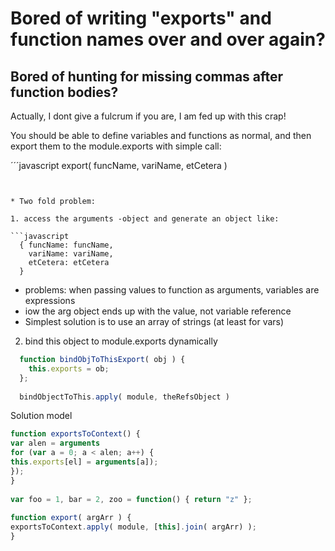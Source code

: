 Bored of writing "exports" and function names over and over again?
==================================================================

Bored of hunting for missing commas after function bodies?
----------------------------------------------------------

Actually, I dont give a fulcrum if you are, I am fed up with this crap!

You should be able to define variables and functions as normal, and then export them to the module.exports with simple call:

´´´javascript
  export( funcName, variName, etCetera )
```


* Two fold problem:

1. access the arguments -object and generate an object like:

```javascript
  { funcName: funcName,
    variName: variName,
    etCetera: etCetera
  }
```

  - problems: when passing values to function as arguments, variables are expressions
  - iow the arg object ends up with the value, not variable reference
  - Simplest solution is to use an array of strings (at least for vars)

2. bind this object to module.exports dynamically

```javascript
  function bindObjToThisExport( obj ) { 
    this.exports = ob;
  };
  
  bindObjectToThis.apply( module, theRefsObject )
```

Solution model
```javascript
function exportsToContext() {
var alen = arguments
for (var a = 0; a < alen; a++) {
this.exports[el] = arguments[a]);
});
}
 
var foo = 1, bar = 2, zoo = function() { return "z" };
 
function export( argArr ) {
exportsToContext.apply( module, [this].join( argArr) );
}
```
